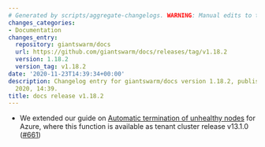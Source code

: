 ```yaml
---
# Generated by scripts/aggregate-changelogs. WARNING: Manual edits to this files will be overwritten.
changes_categories:
- Documentation
changes_entry:
  repository: giantswarm/docs
  url: https://github.com/giantswarm/docs/releases/tag/v1.18.2
  version: 1.18.2
  version_tag: v1.18.2
date: '2020-11-23T14:39:34+00:00'
description: Changelog entry for giantswarm/docs version 1.18.2, published on 23 November
  2020, 14:39.
title: docs release v1.18.2
---
```


- We extended our guide on [Automatic termination of unhealthy nodes](https://docs.giantswarm.io/basics/automatic-termination-of-bad-nodes/) for Azure, where this function is available as tenant cluster release v13.1.0 ([#661](https://github.com/giantswarm/docs/pull/661))
